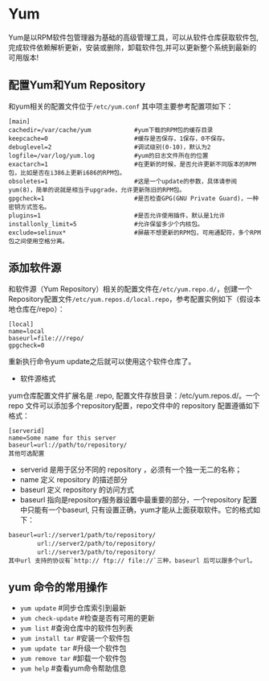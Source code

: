 # Yum

Yum是以RPM软件包管理器为基础的高级管理工具，可以从软件仓库获取软件包,完成软件依赖解析更新，安装或删除，卸载软件包,并可以更新整个系统到最新的可用版本! 

## 配置Yum和Yum Repository

和yum相关的配置文件位于`/etc/yum.conf` 其中项主要参考配置项如下：

```
[main]
cachedir=/var/cache/yum            #yum下载的RPM包的缓存目录
keepcache=0                        #缓存是否保存，1保存，0不保存。
debuglevel=2                       #调试级别(0-10)，默认为2
logfile=/var/log/yum.log           #yum的日志文件所在的位置
exactarch=1                        #在更新的时候，是否允许更新不同版本的RPM包，比如是否在i386上更新i686的RPM包。
obsoletes=1                        #这是一个update的参数，具体请参阅yum(8)，简单的说就是相当于upgrade，允许更新陈旧的RPM包。
gpgcheck=1                         #是否检查GPG(GNU Private Guard)，一种密钥方式签名。
plugins=1                          #是否允许使用插件，默认是1允许
installonly_limit=5                #允许保留多少个内核包。
exclude=selinux*                   #屏蔽不想更新的RPM包，可用通配符，多个RPM包之间使用空格分离。
```

## 添加软件源

和软件源（Yum Repository）相关的配置文件在`/etc/yum.repo.d/`，创建一个Repository配置文件`/etc/yum.repos.d/local.repo`，参考配置实例如下（假设本地仓库在/repo）：

```
[local]
name=local
baseurl=file:///repo/
gpgcheck=0
```

重新执行命令yum update之后就可以使用这个软件仓库了。

* 软件源格式

yum仓库配置文件扩展名是 .repo, 配置文件存放目录：/etc/yum.repos.d/。一个 repo 文件可以添加多个repository配置，repo文件中的 repository 配置遵循如下格式：

```
[serverid]
name=Some name for this server
baseurl=url://path/to/repository/
其他可选配置

```

* serverid 是用于区分不同的 repository ，必须有一个独一无二的名称；
* name 定义 repository 的描述部分
* baseurl 定义 repository 的访问方式
* baseurl 指向是repository服务器设置中最重要的部分，一个repository 配置中只能有一个baseurl, 只有设置正确，yum才能从上面获取软件。它的格式如下：
```
baseurl=url://server1/path/to/repository/
　　　   url://server2/path/to/repository/
　　　   url://server3/path/to/repository/
其中url 支持的协议有`http:// ftp:// file://`三种，baseurl 后可以跟多个url。
```


## yum 命令的常用操作

* `yum update`           #同步仓库索引到最新
* `yum check-update`     #检查是否有可用的更新 
* `yum list`             #查询仓库中的软件包列表
* `yum install tar`      #安装一个软件包
* `yum update tar`       #升级一个软件包
* `yum remove tar`       #卸载一个软件包
* `yum help`             #查看yum命令帮助信息



